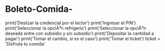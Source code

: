 # Boleto-Comida-
print('Deslizar la credencial por el lector')
print('Ingresar el PIN')
print('Seleccionar la opciÃ³n refrigerio')
print('Seleccionar la opciÃ³n deseada entre con subsidio y sin subsidio')
print('Depositar la cantidad a pagar')
print('Tomar el cambio, si es el caso')
print('Tomar el ticket')
ticket = 'Disfruta tu comida'
